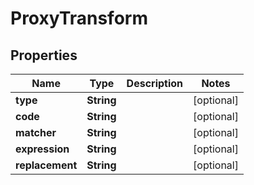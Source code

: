 

# ProxyTransform


## Properties

| Name | Type | Description | Notes |
|------------ | ------------- | ------------- | -------------|
|**type** | **String** |  |  [optional] |
|**code** | **String** |  |  [optional] |
|**matcher** | **String** |  |  [optional] |
|**expression** | **String** |  |  [optional] |
|**replacement** | **String** |  |  [optional] |



